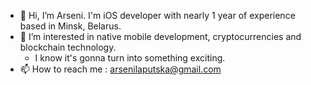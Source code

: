 - 👋 Hi, I’m Arseni. I'm iOS developer with nearly 1 year of experience based in Minsk, Belarus.
- 👀 I’m interested in native mobile development, cryptocurrencies and blockchain technology. 
   - I know it's gonna turn into something exciting.
- 📫 How to reach me :
  arsenilaputska@gmail.com

<!---
ArseniLaputska/ArseniLaputska is a ✨ special ✨ repository because its `README.md` (this file) appears on your GitHub profile.
You can click the Preview link to take a look at your changes.
--->
